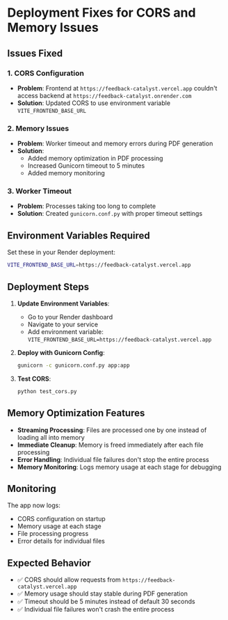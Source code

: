 # Deployment Fixes for CORS and Memory Issues

## Issues Fixed

### 1. CORS Configuration
- **Problem**: Frontend at `https://feedback-catalyst.vercel.app` couldn't access backend at `https://feedback-catalyst.onrender.com`
- **Solution**: Updated CORS to use environment variable `VITE_FRONTEND_BASE_URL`

### 2. Memory Issues
- **Problem**: Worker timeout and memory errors during PDF generation
- **Solution**: 
  - Added memory optimization in PDF processing
  - Increased Gunicorn timeout to 5 minutes
  - Added memory monitoring

### 3. Worker Timeout
- **Problem**: Processes taking too long to complete
- **Solution**: Created `gunicorn.conf.py` with proper timeout settings

## Environment Variables Required

Set these in your Render deployment:

```bash
VITE_FRONTEND_BASE_URL=https://feedback-catalyst.vercel.app
```

## Deployment Steps

1. **Update Environment Variables**:
   - Go to your Render dashboard
   - Navigate to your service
   - Add environment variable: `VITE_FRONTEND_BASE_URL=https://feedback-catalyst.vercel.app`

2. **Deploy with Gunicorn Config**:
   ```bash
   gunicorn -c gunicorn.conf.py app:app
   ```

3. **Test CORS**:
   ```bash
   python test_cors.py
   ```

## Memory Optimization Features

- **Streaming Processing**: Files are processed one by one instead of loading all into memory
- **Immediate Cleanup**: Memory is freed immediately after each file processing
- **Error Handling**: Individual file failures don't stop the entire process
- **Memory Monitoring**: Logs memory usage at each stage for debugging

## Monitoring

The app now logs:
- CORS configuration on startup
- Memory usage at each stage
- File processing progress
- Error details for individual files

## Expected Behavior

- ✅ CORS should allow requests from `https://feedback-catalyst.vercel.app`
- ✅ Memory usage should stay stable during PDF generation
- ✅ Timeout should be 5 minutes instead of default 30 seconds
- ✅ Individual file failures won't crash the entire process
